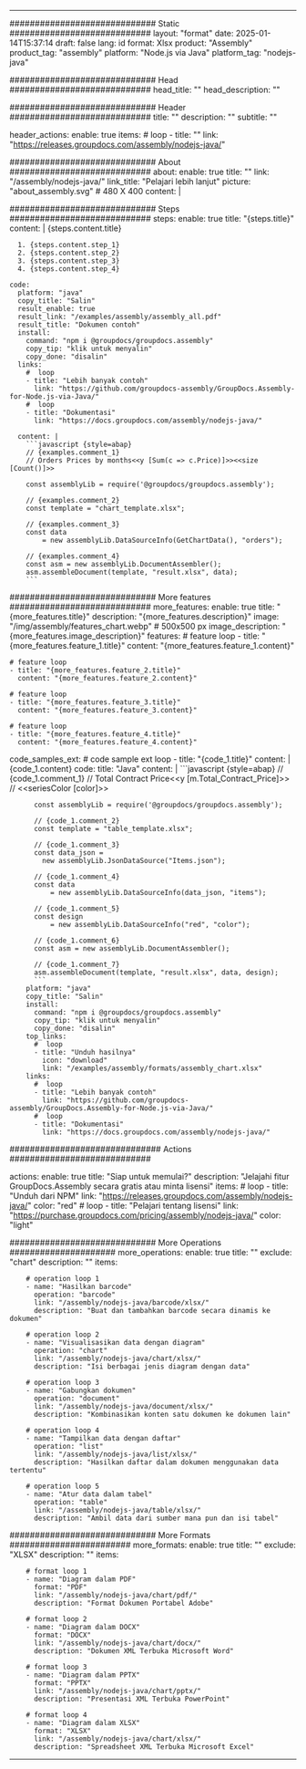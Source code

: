 



---
############################# Static ############################
layout: "format"
date:  2025-01-14T15:37:14
draft: false
lang: id
format: Xlsx
product: "Assembly"
product_tag: "assembly"
platform: "Node.js via Java"
platform_tag: "nodejs-java"

############################# Head ############################
head_title: ""
head_description: ""

############################# Header ############################
title: "" 
description: ""
subtitle: "" 

header_actions:
  enable: true
  items:
    #  loop
    - title: ""
      link: "https://releases.groupdocs.com/assembly/nodejs-java/"
      
############################# About ############################
about:
    enable: true
    title: ""
    link: "/assembly/nodejs-java/"
    link_title: "Pelajari lebih lanjut"
    picture: "about_assembly.svg" # 480 X 400
    content: |
       

############################# Steps ############################
steps:
    enable: true
    title: "{steps.title}"
    content: |
      {steps.content.title}
      
      1. {steps.content.step_1}
      2. {steps.content.step_2}
      3. {steps.content.step_3}
      4. {steps.content.step_4}
   
    code:
      platform: "java"
      copy_title: "Salin"
      result_enable: true
      result_link: "/examples/assembly/assembly_all.pdf"
      result_title: "Dokumen contoh"
      install:
        command: "npm i @groupdocs/groupdocs.assembly"
        copy_tip: "klik untuk menyalin"
        copy_done: "disalin"
      links:
        #  loop
        - title: "Lebih banyak contoh"
          link: "https://github.com/groupdocs-assembly/GroupDocs.Assembly-for-Node.js-via-Java/"
        #  loop
        - title: "Dokumentasi"
          link: "https://docs.groupdocs.com/assembly/nodejs-java/"
          
      content: |
        ```javascript {style=abap}
        // {examples.comment_1}
        // Orders Prices by months<<y [Sum(c => c.Price)]>><<size [Count()]>>
    
        const assemblyLib = require('@groupdocs/groupdocs.assembly');

        // {examples.comment_2}
        const template = "chart_template.xlsx";

        // {examples.comment_3}
        const data 
            = new assemblyLib.DataSourceInfo(GetChartData(), "orders");

        // {examples.comment_4}
        const asm = new assemblyLib.DocumentAssembler();
        asm.assembleDocument(template, "result.xlsx", data);
        ```           

############################# More features ############################
more_features:
  enable: true
  title: "{more_features.title}"
  description: "{more_features.description}"
  image: "/img/assembly/features_chart.webp" # 500x500 px
  image_description: "{more_features.image_description}"
  features:
    # feature loop
    - title: "{more_features.feature_1.title}"
      content: "{more_features.feature_1.content}"

    # feature loop
    - title: "{more_features.feature_2.title}"
      content: "{more_features.feature_2.content}"

    # feature loop
    - title: "{more_features.feature_3.title}"
      content: "{more_features.feature_3.content}"

    # feature loop
    - title: "{more_features.feature_4.title}"
      content: "{more_features.feature_4.content}"
      
  code_samples_ext:
    # code sample ext loop
    - title: "{code_1.title}"
      content: |
        {code_1.content}
      code:
        title: "Java"
        content: |
          ```javascript {style=abap}
          // {code_1.comment_1}
          // Total Contract Price<<y [m.Total_Contract_Price]>>
          // <<seriesColor [color]>>
          
          const assemblyLib = require('@groupdocs/groupdocs.assembly');

          // {code_1.comment_2}
          const template = "table_template.xlsx";

          // {code_1.comment_3}
          const data_json = 
            new assemblyLib.JsonDataSource("Items.json");

          // {code_1.comment_4}
          const data 
              = new assemblyLib.DataSourceInfo(data_json, "items");

          // {code_1.comment_5}
          const design 
              = new assemblyLib.DataSourceInfo("red", "color");

          // {code_1.comment_6}
          const asm = new assemblyLib.DocumentAssembler();

          // {code_1.comment_7}
          asm.assembleDocument(template, "result.xlsx", data, design);
          ```
        platform: "java"
        copy_title: "Salin"
        install:
          command: "npm i @groupdocs/groupdocs.assembly"
          copy_tip: "klik untuk menyalin"
          copy_done: "disalin"
        top_links:
          #  loop
          - title: "Unduh hasilnya"
            icon: "download"
            link: "/examples/assembly/formats/assembly_chart.xlsx"
        links:
          #  loop
          - title: "Lebih banyak contoh"
            link: "https://github.com/groupdocs-assembly/GroupDocs.Assembly-for-Node.js-via-Java/"
          #  loop
          - title: "Dokumentasi"
            link: "https://docs.groupdocs.com/assembly/nodejs-java/"
            

            


############################## Actions ############################

actions:
  enable: true
  title: "Siap untuk memulai?"
  description: "Jelajahi fitur GroupDocs.Assembly secara gratis atau minta lisensi"
  items:
    #  loop
    - title: "Unduh dari NPM"
      link: "https://releases.groupdocs.com/assembly/nodejs-java/"
      color: "red"
        #  loop
    - title: "Pelajari tentang lisensi"
      link: "https://purchase.groupdocs.com/pricing/assembly/nodejs-java/"
      color: "light"


############################# More Operations #####################
more_operations:
    enable: true
    title: ""
    exclude: "chart"
    description: ""
    items: 
          
        # operation loop 1
        - name: "Hasilkan barcode"
          operation: "barcode"
          link: "/assembly/nodejs-java/barcode/xlsx/"
          description: "Buat dan tambahkan barcode secara dinamis ke dokumen"

        # operation loop 2
        - name: "Visualisasikan data dengan diagram"
          operation: "chart"
          link: "/assembly/nodejs-java/chart/xlsx/"
          description: "Isi berbagai jenis diagram dengan data"

        # operation loop 3
        - name: "Gabungkan dokumen"
          operation: "document"
          link: "/assembly/nodejs-java/document/xlsx/"
          description: "Kombinasikan konten satu dokumen ke dokumen lain"

        # operation loop 4
        - name: "Tampilkan data dengan daftar"
          operation: "list"
          link: "/assembly/nodejs-java/list/xlsx/"
          description: "Hasilkan daftar dalam dokumen menggunakan data tertentu"

        # operation loop 5
        - name: "Atur data dalam tabel"
          operation: "table"
          link: "/assembly/nodejs-java/table/xlsx/"
          description: "Ambil data dari sumber mana pun dan isi tabel"
         
          
############################# More Formats ########################
more_formats:
    enable: true
    title: ""
    exclude: "XLSX"
    description: ""
    items: 
          
        # format loop 1
        - name: "Diagram dalam PDF"
          format: "PDF"
          link: "/assembly/nodejs-java/chart/pdf/"
          description: "Format Dokumen Portabel Adobe"
          
        # format loop 2
        - name: "Diagram dalam DOCX"
          format: "DOCX"
          link: "/assembly/nodejs-java/chart/docx/"
          description: "Dokumen XML Terbuka Microsoft Word"
          
        # format loop 3
        - name: "Diagram dalam PPTX"
          format: "PPTX"
          link: "/assembly/nodejs-java/chart/pptx/"
          description: "Presentasi XML Terbuka PowerPoint"
          
        # format loop 4
        - name: "Diagram dalam XLSX"
          format: "XLSX"
          link: "/assembly/nodejs-java/chart/xlsx/"
          description: "Spreadsheet XML Terbuka Microsoft Excel"


          

---